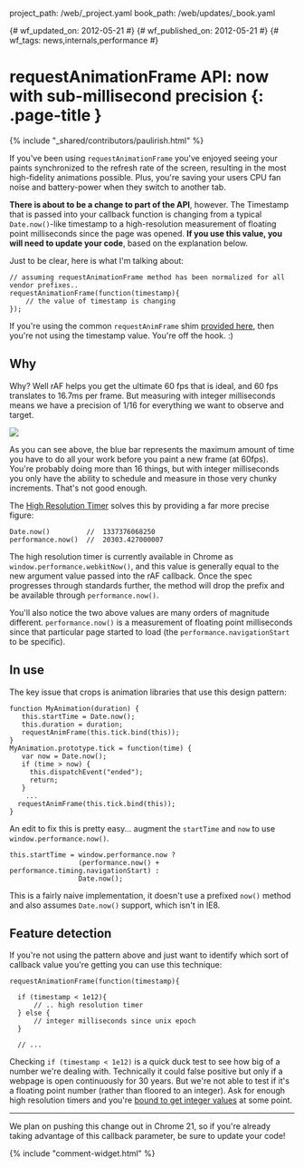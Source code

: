 project_path: /web/_project.yaml
book_path: /web/updates/_book.yaml

{# wf_updated_on: 2012-05-21 #}
{# wf_published_on: 2012-05-21 #}
{# wf_tags: news,internals,performance #}

# requestAnimationFrame API: now with sub-millisecond precision {: .page-title }

{% include "_shared/contributors/paulirish.html" %}


If you've been using `requestAnimationFrame` you've enjoyed seeing your paints synchronized to the refresh rate of the screen, resulting in the most high-fidelity animations possible. Plus, you're saving your users CPU fan noise and battery-power when they switch to another tab.

**There is about to be a change to part of the API**, however. The Timestamp that is passed into your callback function is changing from a typical `Date.now()`-like timestamp to a high-resolution measurement of floating point milliseconds since the page was opened. **If you use this value, you will need to update your code**, based on the explanation below.

Just to be clear, here is what I'm talking about:


    // assuming requestAnimationFrame method has been normalized for all vendor prefixes..
    requestAnimationFrame(function(timestamp){
    	// the value of timestamp is changing
    });
    

If you're using the common `requestAnimFrame` shim [provided here](http://paulirish.com/2011/requestanimationframe-for-smart-animating/), then you're not using the timestamp value. You're off the hook. :)


## Why

Why? Well rAF helps you get the ultimate 60 fps that is ideal, and 60 fps translates to 16.7ms per frame. But measuring with integer milliseconds means we have a precision of 1/16 for everything we want to observe and target.

<img src="https://docs.google.com/spreadsheet/oimg?key=0ArK1Uipy0SbDdHJXSjQwRW1iYzItRG5TMjRfbnNZWFE&oid=1&zx=a3ikc9ylp9j" />

As you can see above, the blue bar represents the maximum amount of time you have to do all your work before you paint a new frame (at 60fps). You're probably doing more than 16 things, but with integer milliseconds you only have the ability to schedule and measure in those very chunky increments. That's not good enough.


The [High Resolution Timer](http://dvcs.w3.org/hg/webperf/raw-file/tip/specs/HighResolutionTime/Overview.html) solves this by providing a far more precise figure:


    Date.now()         //  1337376068250
    performance.now()  //  20303.427000007
    

The high resolution timer is currently available in Chrome as `window.performance.webkitNow()`, and this value is generally equal to the new argument value passed into the rAF callback. Once the spec progresses through standards further, the method will drop the prefix and be available through `performance.now()`.

You'll also notice the two above values are many orders of magnitude different. `performance.now()` is a measurement of floating point milliseconds since that particular page started to load (the `performance.navigationStart` to be specific).

## In use

The key issue that crops is animation libraries that use this design pattern:


    function MyAnimation(duration) {
       this.startTime = Date.now();
       this.duration = duration;
       requestAnimFrame(this.tick.bind(this));
    }
    MyAnimation.prototype.tick = function(time) {
       var now = Date.now();
       if (time > now) {
         this.dispatchEvent("ended");
         return;
       }
        ...
      requestAnimFrame(this.tick.bind(this));
    }
    

An edit to fix this is pretty easy... augment the `startTime` and `now` to use `window.performance.now()`.


    this.startTime = window.performance.now ?
                     (performance.now() + performance.timing.navigationStart) :
                     Date.now();
    

This is a fairly naive implementation, it doesn't use a prefixed `now()` method and also assumes `Date.now()` support, which isn't in IE8.


## Feature detection

If you're not using the pattern above and just want to identify which sort of callback value you're getting you can use this technique:


    requestAnimationFrame(function(timestamp){
    
      if (timestamp < 1e12){
          // .. high resolution timer
      } else {
          // integer milliseconds since unix epoch
      }
    
      // ...
    

Checking `if (timestamp < 1e12)` is a quick duck test to see how big of a number we're dealing with. Technically it could false positive but only if a webpage is open continuously for 30 years. But we're not able to test if it's a floating point number (rather than floored to an integer). Ask for enough high resolution timers and you're [bound to get integer values](http://jsfiddle.net/xYKW6/3/) at some point.


<hr>

We plan on pushing this change out in Chrome 21, so if you're already taking advantage of this callback parameter, be sure to update your code!


{% include "comment-widget.html" %}
